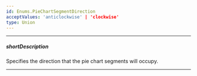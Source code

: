 ```yaml
---
id: Enums.PieChartSegmentDirection
acceptValues: 'anticlockwise' | 'clockwise'
type: Union
---
```

---
##### shortDescription
Specifies the direction that the pie chart segments will occupy.

---
